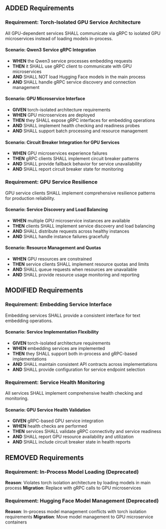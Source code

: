 ## ADDED Requirements

### Requirement: Torch-Isolated GPU Service Architecture

All GPU-dependent services SHALL communicate via gRPC to isolated GPU microservices instead of loading models in-process.

#### Scenario: Qwen3 Service gRPC Integration

- **WHEN** the Qwen3 service processes embedding requests
- **THEN** it SHALL use gRPC client to communicate with GPU microservices
- **AND** SHALL NOT load Hugging Face models in the main process
- **AND** SHALL handle gRPC service discovery and connection management

#### Scenario: GPU Microservice Interface

- **GIVEN** torch-isolated architecture requirements
- **WHEN** GPU microservices are deployed
- **THEN** they SHALL expose gRPC interfaces for embedding operations
- **AND** SHALL implement health checking and readiness probes
- **AND** SHALL support batch processing and resource management

#### Scenario: Circuit Breaker Integration for GPU Services

- **WHEN** GPU microservices experience failures
- **THEN** gRPC clients SHALL implement circuit breaker patterns
- **AND** SHALL provide fallback behavior for service unavailability
- **AND** SHALL report circuit breaker state for monitoring

### Requirement: GPU Service Resilience

GPU service clients SHALL implement comprehensive resilience patterns for production reliability.

#### Scenario: Service Discovery and Load Balancing

- **WHEN** multiple GPU microservice instances are available
- **THEN** clients SHALL implement service discovery and load balancing
- **AND** SHALL distribute requests across healthy instances
- **AND** SHALL handle instance failures gracefully

#### Scenario: Resource Management and Quotas

- **WHEN** GPU resources are constrained
- **THEN** service clients SHALL implement resource quotas and limits
- **AND** SHALL queue requests when resources are unavailable
- **AND** SHALL provide resource usage monitoring and reporting

## MODIFIED Requirements

### Requirement: Embedding Service Interface

Embedding services SHALL provide a consistent interface for text embedding operations.

#### Scenario: Service Implementation Flexibility

- **GIVEN** torch-isolated architecture requirements
- **WHEN** embedding services are implemented
- **THEN** they SHALL support both in-process and gRPC-based implementations
- **AND** SHALL maintain consistent API contracts across implementations
- **AND** SHALL provide configuration for service endpoint selection

### Requirement: Service Health Monitoring

All services SHALL implement comprehensive health checking and monitoring.

#### Scenario: GPU Service Health Validation

- **GIVEN** gRPC-based GPU service integration
- **WHEN** health checks are performed
- **THEN** services SHALL validate gRPC connectivity and service readiness
- **AND** SHALL report GPU resource availability and utilization
- **AND** SHALL include circuit breaker state in health reports

## REMOVED Requirements

### Requirement: In-Process Model Loading (Deprecated)

**Reason**: Violates torch isolation architecture by loading models in main process
**Migration**: Replace with gRPC calls to GPU microservices

### Requirement: Hugging Face Model Management (Deprecated)

**Reason**: In-process model management conflicts with torch isolation requirements
**Migration**: Move model management to GPU microservice containers
